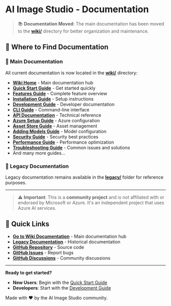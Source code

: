 # AI Image Studio - Documentation

> 📚 **Documentation Moved**: The main documentation has been moved to the **[wiki/](../wiki/)** directory for better organization and maintenance.

## 📖 Where to Find Documentation

### 🎯 Main Documentation

All current documentation is now located in the **[wiki/](../wiki/)** directory:

- **[Wiki Home](../wiki/README.mdx)** - Main documentation hub
- **[Quick Start Guide](../wiki/quick-start-guide.mdx)** - Get started quickly
- **[Features Guide](../wiki/features-guide.mdx)** - Complete feature overview
- **[Installation Guide](../wiki/installation-guide.mdx)** - Setup instructions
- **[Development Guide](../wiki/development-guide.mdx)** - Developer documentation
- **[CLI Guide](../wiki/cli-guide.mdx)** - Command-line interface
- **[API Documentation](../wiki/api-documentation.mdx)** - Technical reference
- **[Azure Setup Guide](../wiki/azure-setup-guide.mdx)** - Azure configuration
- **[Asset Store Guide](../wiki/asset-store-guide.mdx)** - Asset management
- **[Adding Models Guide](../wiki/adding-models-guide.mdx)** - Model configuration
- **[Security Guide](../wiki/security-guide.mdx)** - Security best practices
- **[Performance Guide](../wiki/performance-guide.mdx)** - Performance optimization
- **[Troubleshooting Guide](../wiki/troubleshooting-guide.mdx)** - Common issues and solutions
- And many more guides...

### 📁 Legacy Documentation

Legacy documentation remains available in the **[legacy/](legacy/)** folder for reference purposes.

---

> ⚠️ **Important**: This is a **community project** and is not affiliated with or endorsed by Microsoft or Azure. It's an independent project that uses Azure AI services.

## 🚀 Quick Links

- **[Go to Wiki Documentation](../wiki/README.mdx)** - Main documentation hub
- **[Legacy Documentation](legacy/)** - Historical documentation
- **[GitHub Repository](https://github.com/DrHazemAli/image-studio)** - Source code
- **[GitHub Issues](https://github.com/DrHazemAli/image-studio/issues)** - Report bugs
- **[GitHub Discussions](https://github.com/DrHazemAli/image-studio/discussions)** - Community discussions

---

**Ready to get started?**

- **New Users**: Begin with the [Quick Start Guide](../wiki/quick-start-guide.mdx)
- **Developers**: Start with the [Development Guide](../wiki/development-guide.mdx)

Made with ❤️ by the AI Image Studio community.
